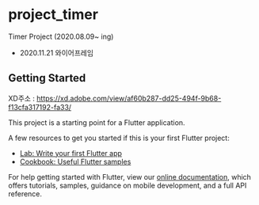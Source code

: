 # project_timer

Timer Project (2020.08.09~ ing)

- 2020.11.21 와이어프레임

## Getting Started

XD주소 : https://xd.adobe.com/view/af60b287-dd25-494f-9b68-f13cfa317192-fa33/

This project is a starting point for a Flutter application.

A few resources to get you started if this is your first Flutter project:

- [Lab: Write your first Flutter app](https://flutter.dev/docs/get-started/codelab)
- [Cookbook: Useful Flutter samples](https://flutter.dev/docs/cookbook)

For help getting started with Flutter, view our
[online documentation](https://flutter.dev/docs), which offers tutorials,
samples, guidance on mobile development, and a full API reference.
